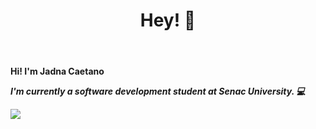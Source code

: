 
<html>
   
   <header><h1>Hey! 👋</h1></header>
                     
<b> Hi! I'm <b>Jadna Caetano</b><i>

<l1>I'm currently a software development student at Senac University. 💻</l1>

        
</html>


<a href="https://www.linkedin.com/in/jadna-caetano-b327b7233" target="_blank">
<img src="https://img.shields.io/badge/-LinkedIn-%230077B5?style=for-the-badge&logo=linkedin&logoColor=white" target="_blank">
</a>



